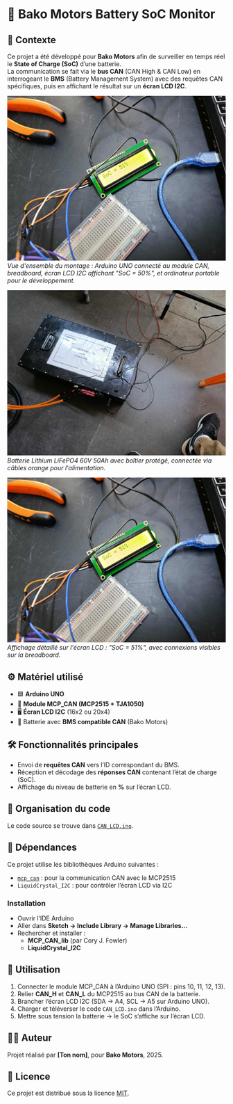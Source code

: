 # 🔋 Bako Motors Battery SoC Monitor

## 📌 Contexte
Ce projet a été développé pour **Bako Motors** afin de surveiller en temps réel le **State of Charge (SoC)** d’une batterie.  
La communication se fait via le **bus CAN** (CAN High & CAN Low) en interrogeant le **BMS** (Battery Management System) avec des requêtes CAN spécifiques, puis en affichant le résultat sur un **écran LCD I2C**.

![Setup Arduino avec écran LCD affichant SoC = 51%](affichage_SoC.jpg)  
*Vue d'ensemble du montage : Arduino UNO connecté au module CAN, breadboard, écran LCD I2C affichant "SoC = 50%", et ordinateur portable pour le développement.*

![Batterie LiFePO4 60V 50Ah](batterie_utilise.jpg)  
*Batterie Lithium LiFePO4 60V 50Ah avec boîtier protégé, connectée via câbles orange pour l'alimentation.*

![Écran LCD close-up SoC = 51%](affichage_SoC.jpg)  
*Affichage détaillé sur l'écran LCD : "SoC = 51%", avec connexions visibles sur la breadboard.*

## ⚙️ Matériel utilisé
- 🟦 **Arduino UNO**  
- 📡 **Module MCP_CAN (MCP2515 + TJA1050)**  
- 🖥️ **Écran LCD I2C** (16x2 ou 20x4)  
- 🔋 Batterie avec **BMS compatible CAN** (Bako Motors)  

## 🛠️ Fonctionnalités principales
- Envoi de **requêtes CAN** vers l’ID correspondant du BMS.  
- Réception et décodage des **réponses CAN** contenant l’état de charge (SoC).  
- Affichage du niveau de batterie en **%** sur l’écran LCD.  

## 📂 Organisation du code
Le code source se trouve dans [`CAN_LCD.ino`](CAN_LCD.ino).  

## 🔧 Dépendances

Ce projet utilise les bibliothèques Arduino suivantes :  

- [`mcp_can`](https://github.com/coryjfowler/MCP_CAN_lib) : pour la communication CAN avec le MCP2515  
- `LiquidCrystal_I2C` : pour contrôler l’écran LCD via I2C  

### Installation
- Ouvrir l’IDE Arduino  
- Aller dans **Sketch → Include Library → Manage Libraries...**  
- Rechercher et installer :  
  - **MCP_CAN_lib** (par Cory J. Fowler)  
  - **LiquidCrystal_I2C**

## 🚀 Utilisation
1. Connecter le module MCP_CAN à l’Arduino UNO (SPI : pins 10, 11, 12, 13).  
2. Relier **CAN_H** et **CAN_L** du MCP2515 au bus CAN de la batterie.  
3. Brancher l’écran LCD I2C (SDA → A4, SCL → A5 sur Arduino UNO).  
4. Charger et téléverser le code `CAN_LCD.ino` dans l’Arduino.  
5. Mettre sous tension la batterie → le SoC s’affiche sur l’écran LCD.  

## 👨‍💻 Auteur
Projet réalisé par **[Ton nom]**, pour **Bako Motors**, 2025.  

## 📜 Licence
Ce projet est distribué sous la licence [MIT](LICENSE).
